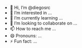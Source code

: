 - 👋 Hi, I’m @diegosrc
- 👀 I’m interested in ...
- 🌱 I’m currently learning ...
- 💞️ I’m looking to collaborate on ...
- 📫 How to reach me ...
- 😄 Pronouns: ...
- ⚡ Fun fact: ...

<!---
diegosrc/diegosrc is a ✨ special ✨ repository because its `README.md` (this file) appears on your GitHub profile.
You can click the Preview link to take a look at your changes.
--->

